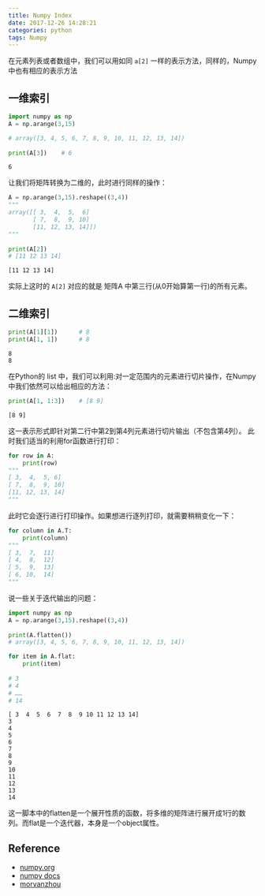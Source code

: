 ```yaml
---
title: Numpy Index
date: 2017-12-26 14:28:21
categories: python
tags: Numpy   
---
```


在元素列表或者数组中，我们可以用如同 `a[2]` 一样的表示方法，同样的，Numpy中也有相应的表示方法

<!-- more -->

## 一维索引


```python
import numpy as np
A = np.arange(3,15)

# array([3, 4, 5, 6, 7, 8, 9, 10, 11, 12, 13, 14])
         
print(A[3])    # 6
```

    6

让我们将矩阵转换为二维的，此时进行同样的操作：


```python
A = np.arange(3,15).reshape((3,4))
"""
array([[ 3,  4,  5,  6]
       [ 7,  8,  9, 10]
       [11, 12, 13, 14]])
"""
         
print(A[2])         
# [11 12 13 14]
```

    [11 12 13 14]

实际上这时的 `A[2]` 对应的就是 矩阵A 中第三行(从0开始算第一行)的所有元素。

## 二维索引

```python
print(A[1][1])      # 8
print(A[1, 1])      # 8
```

    8
    8

在Python的 list 中，我们可以利用:对一定范围内的元素进行切片操作，在Numpy中我们依然可以给出相应的方法：


```python
print(A[1, 1:3])    # [8 9]
```

    [8 9]

这一表示形式即针对第二行中第2到第4列元素进行切片输出（不包含第4列）。 此时我们适当的利用for函数进行打印：


```python
for row in A:
    print(row)
"""    
[ 3,  4,  5, 6]
[ 7,  8,  9, 10]
[11, 12, 13, 14]
"""
```

此时它会逐行进行打印操作。如果想进行逐列打印，就需要稍稍变化一下：


```python
for column in A.T:
    print(column)
"""  
[ 3,  7,  11]
[ 4,  8,  12]
[ 5,  9,  13]
[ 6, 10,  14]
"""
```

说一些关于迭代输出的问题：

```python
import numpy as np
A = np.arange(3,15).reshape((3,4))
         
print(A.flatten())   
# array([3, 4, 5, 6, 7, 8, 9, 10, 11, 12, 13, 14])

for item in A.flat:
    print(item)
    
# 3
# 4
# ……
# 14
```

    [ 3  4  5  6  7  8  9 10 11 12 13 14]
    3
    4
    5
    6
    7
    8
    9
    10
    11
    12
    13
    14


这一脚本中的flatten是一个展开性质的函数，将多维的矩阵进行展开成1行的数列。而flat是一个迭代器，本身是一个object属性。

## Reference

- [numpy.org][1]
- [numpy docs][2]
- [morvanzhou][3]

[1]: http://www.numpy.org/
[2]: https://docs.scipy.org/doc/numpy-dev/user/quickstart.html
[3]: https://morvanzhou.github.io